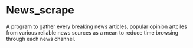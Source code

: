 # News_scrape
A program to gather every breaking news articles, popular opinion artciles from various reliable news sources as a mean to reduce time browsing through each news channel.
